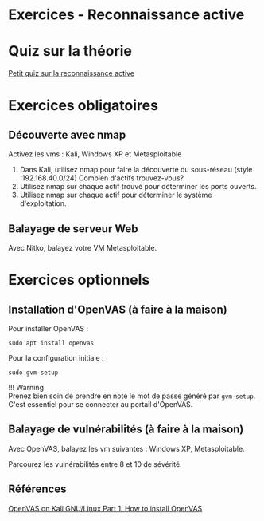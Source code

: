 # Exercices - Reconnaissance active

# Quiz sur la théorie   

[Petit quiz sur la reconnaissance active](https://forms.office.com/r/Vp6RsyUyfp)  


# Exercices obligatoires  

## Découverte avec nmap

Activez les vms : Kali, Windows XP et Metasploitable

1. Dans Kali, utilisez nmap pour faire la découverte du sous-réseau (style :192.168.40.0/24) Combien d'actifs trouvez-vous?
2. Utilisez nmap sur chaque actif trouvé pour déterminer les ports ouverts.
3. Utilisez nmap sur chaque actif pour déterminer le système d'exploitation.

## Balayage de serveur Web

Avec Nitko, balayez votre VM Metasploitable.

# Exercices optionnels  

## Installation d'OpenVAS (à faire à la maison)

Pour installer OpenVAS :

`sudo apt install openvas`

Pour la configuration initiale :

`sudo gvm-setup`

!!! Warning   
    Prenez bien soin de prendre en note le mot de passe généré par `gvm-setup`. C'est essentiel pour se connecter au portail d'OpenVAS.  

## Balayage de vulnérabilités (à faire à la maison)

Avec OpenVAS, balayez les vm suivantes : Windows XP, Metasploitable.

Parcourez les vulnérabilités entre 8 et 10 de sévérité.


## Références  
[OpenVAS on Kali GNU/Linux Part 1: How to install OpenVAS](https://stafwag.github.io/blog/blog/2021/02/28/howto-install-opevas-on-kali/)  
